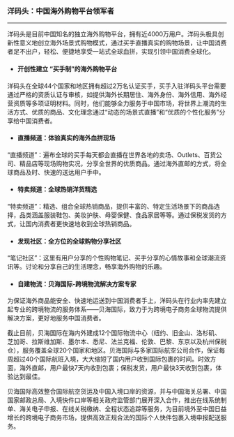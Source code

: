 ### 洋码头：中国海外购物平台领军者

---

洋码头是目前中国知名的独立海外购物平台，拥有近4000万用户。洋码头极具创新性意义地创立海外场景式购物模式，通过买手直播真实的购物场景，让中国消费者足不出户，轻松、便捷地享受一站式全球血拼，实现引领中国消费全球化。

* #### 开创性建立 “买手制”的海外购物平台

洋码头在全球44个国家和地区拥有超过2万名认证买手，买手入驻洋码头平台需要通过严格的资质认证与审核，如提供海外长期居住、海外身份、海外信用、海外经营资质等多项证明材料。同时，他们能够全力服务于中国市场，将世界上潮流的生活方式、优质的商品、文化理念通过“动态的场景式直播”和“优质的个性化服务”分享给中国消费者。

* #### 直播频道：体验真实的海外血拼现场

“直播频道”：遍布全球的买手每天都会直播在世界各地的卖场、Outlets、百货公司、精品店等现场购物实况，分享全世界的优质商品。通过海外直邮的方式，将全球商品及时、快速的送达用户手中。

* #### 特卖频道：全球热销洋货精选

“特卖频道”：精选、组合全球热销商品，提供丰富的、特定生活场景下的商品选择，品类涵盖服装鞋包、美妆护肤、母婴保健、食品家居等等。通过保税发货的方式，让国内消费者更快速地收到全球热销商品。

* #### 发现社区：全方位的全球购物分享社区

“笔记社区”：这里有用户分享的个性购物笔记、买手分享的心情故事和全球潮流资讯等。讨论和分享自己的生活理念，畅享海外购物的乐趣。

* #### 自建物流：贝海国际-跨境物流解决方案专家

为保证海外商品能安全、快速地运送到中国消费者手上，洋码头在行业内率先建立起专业的跨境物流的服务体系——贝海国际，致力于为跨境电子商务全球物流提供解决方案，更好地服务中国消费者。

截止目前，贝海国际在海内外建成12个国际物流中心（纽约、旧金山、洛杉矶、芝加哥、拉斯维加斯、墨尔本、悉尼、法兰克福、伦敦、巴黎、东京以及杭州保税仓），服务覆盖全球20个国家和地区。贝海国际与多家国际航空公司合作，保证每周超过40个国际航班入境，大大缩短了国内用户收到国际包裹的时间。时效方面，海外直邮，用户最快7天内收到包裹；保税发货，用户最快3天收到包裹，体验达到最佳。

贝海国际高效整合国际航空货运及中国入境口岸的资源，并与中国海关总署、中国国家邮政总局、入境快件口岸等相关政府监管部门展开深入合作，推出在线系统制单、海关电子申报、在线关税缴纳、全程状态追踪等服务，为目前境外至中国日益增长的跨境电子商务市场，提供高效正规合法的国际个人快件包裹入境申报配送服务。

